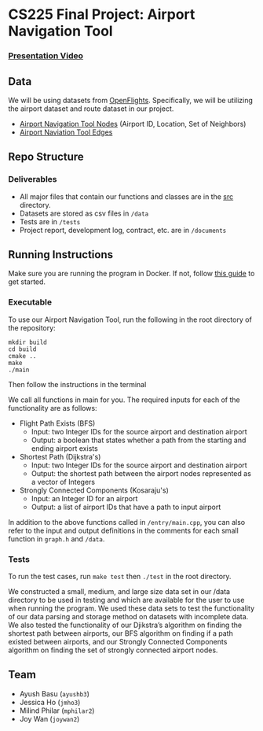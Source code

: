 # CS225 Final Project: Airport Navigation Tool
### [Presentation Video](URL)
## Data
We will be using datasets from [OpenFlights](https://openflights.org/data.html). Specifically, we will be utilizing the airport dataset and route dataset in our project.
* [Airport Navigation Tool Nodes](https://raw.githubusercontent.com/jpatokal/openflights/master/data/airports.dat) (Airport ID, Location, Set of Neighbors)
* [Airport Naviation Tool Edges](https://raw.githubusercontent.com/jpatokal/openflights/master/data/routes.dat)

## Repo Structure
### Deliverables
* All major files that contain our functions and classes are in the [src](https://github.com/Milnil/cs225final-nerds/tree/main/src) directory.
* Datasets are stored as csv files in `/data`
* Tests are in `/tests`
* Project report, development log, contract, etc. are in `/documents`

## Running Instructions
Make sure you are running the program in Docker. If not, follow [this guide](https://courses.engr.illinois.edu/cs225/sp2022/resources/own-machine/) to get started.

### Executable
To use our Airport Navigation Tool, run the following in the root directory of the repository:
```
mkdir build
cd build
cmake ..
make
./main
```
Then follow the instructions in the terminal

We call all functions in main for you. The required inputs for each of the functionality are as follows:

* Flight Path Exists (BFS)
  * Input: two Integer IDs for the source airport and destination airport 
  * Output: a boolean that states whether a path from the starting and ending airport exists
* Shortest Path (Dijkstra's)
  * Input: two Integer IDs for the source airport and destination airport 
  * Output: the shortest path between the airport nodes represented as a vector of Integers
* Strongly Connected Components (Kosaraju's)
  * Input: an Integer ID for an airport
  * Output: a list of airport IDs that have a path to input airport

In addition to the above functions called in `/entry/main.cpp`, you can also refer to the input and output definitions in the comments for each small function in  `graph.h` and `/data`. 
### Tests
To run the test cases, run `make test` then `./test` in the root directory.

We constructed a small, medium, and large size data set in our /data directory to be used in testing and which are available for the user to use when running the program. We used these data sets to test the functionality of our data parsing and storage method on datasets with incomplete data. We also tested the functionality of our Djikstra’s algorithm on finding the shortest path between airports, our BFS algorithm on finding if a path existed between airports, and our Strongly Connected Components algorithm on finding the set of strongly connected airport nodes. 
 

## Team
*  Ayush Basu (` ayushb3 `)
*  Jessica Ho (` jmho3 `)
*  Milind Philar (` mphilar2 `)
*  Joy Wan (` joywan2 `)
